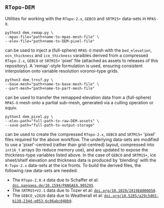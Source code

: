 ## `RTopo-DEM`

Utilities for working with the `RTopo-2.x`, `GEBCO` and `SRTM15+` data-sets in `MPAS-O`.

    python3 dem_remap.py \
    --mpas-file="path+name-to-mpas-mesh-file" \
    --elev-file="path+name-to-DEM-pixel-file"

can be used to inject a (full-sphere) `MPAS-O` mesh with the `bed_elevation`, `ocn_thickness` and `ice_thickness` varaibles derived from a compressed `RTopo-2.x`, `GEBCO` or `SRTM15+` 'pixel' file (attached as assets to releases of this repository). A 'remap'-style formulation is used, ensuring consistent interpolation onto variable resolution voronoi-type grids.

    python3 dem_trnsf.py \
    --base-mesh="path+name-to-base-mesh-file" \
    --part-mesh="path+name-to-part-mesh-file"

can be used to transfer the remapped elevation data from a (full-sphere) `MPAS-O` mesh onto a partial sub-mesh, generated via a culling operation or equiv.

    python3 dem_pixel.py \
    --elev-path="full-path-to-raw-DEM-assets" \
    --save-path="full-path-to-output-storage"

can be used to create the compressed `RTopo-2.x`, `GEBCO` and `SRTM15+` 'pixel' files required for the above workflow. The underlying data-sets are modified to use a 'pixel'-centred (rather than grid-centred) layout, compressed into `int16_t` arrays (to reduce memory use), and are updated to expose the thickness-type variables listed above. In the case of `GEBCO` and `SRTM15+`, ice sheet/shelf elevation and thickness data is produced by 'blending' with the `R-Topo-2.x` data-sets at the ice fronts. To build the derived files, the following raw data-sets are needed: 

* The `RTopo-2.0.4` data due to Schaffer et al: <a href="doi.pangaea.de/10.1594/PANGAEA.905295">`doi.pangaea.de/10.1594/PANGAEA.905295`</a>.
* The `SRTM15+V2.1` data due to Tozer et al: <a href="doi.org/10.1029/2019EA000658">`doi.org/10.1029/2019EA000658`</a>.
* The `GEBCO_v2020` data due to Weatherall et al: <a href="doi.org/10.5285/a29c5465-b138-234d-e053-6c86abc040b9">`doi.org/10.5285/a29c5465-b138-234d-e053-6c86abc040b9`</a>.
